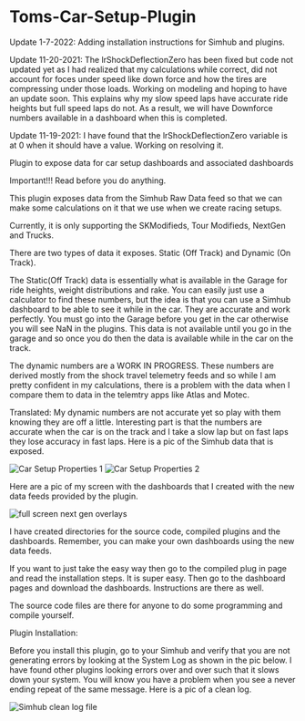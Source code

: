 # Toms-Car-Setup-Plugin

Update 1-7-2022: Adding installation instructions for Simhub and plugins.

Update 11-20-2021: The lrShockDeflectionZero has been fixed but code not updated yet as I had realized that my calculations while correct, did not account for foces under speed like down force and how the tires are compressing under those loads.  Working on modeling and hoping to have an update soon.  This explains why my slow speed laps have accurate ride heights but full speed laps do not.  As a result, we will have Downforce numbers available in a dashboard when this is completed.

Update 11-19-2021: I have found that the lrShockDeflectionZero variable is at 0 when it should have a value.  Working on resolving it.


Plugin to expose data for car setup dashboards and associated dashboards

Important!!!  Read before you do anything.

This plugin exposes data from the Simhub Raw Data feed so that we can make some calculations on it that we use when we create racing setups.  

Currently, it is only supporting the SKModifieds, Tour Modifieds, NextGen and Trucks. 

There are two types of data it exposes.  Static (Off Track) and Dynamic (On Track).

The Static(Off Track) data is essentially what is available in the Garage for ride heights, weight distributions and rake.  You can easily just use a calculator to find these numbers, but the idea is that you can use a Simhub dashboard to be able to see it while in the car.  They are accurate and work perfectly.  You must go into the Garage before you get in the car otherwise you will see NaN in the plugins.  This data is not available until you go in the garage and so once you do then the data is available while in the car on the track.

The dynamic numbers are a WORK IN PROGRESS.  These numbers are derived mostly from the shock travel telemetry feeds and so while I am pretty confident in my calculations, there is a problem with the data when I compare them to data in the telemtry apps like Atlas and Motec.  

Translated: My dynamic numbers are not accurate yet so play with them knowing they are off a little.  Interesting part is that the numbers are accurate when the car is on the track and I take a slow lap but on fast laps they lose accuracy in fast laps.  Here is a pic of the Simhub data that is exposed. 


![Car Setup Properties 1](https://user-images.githubusercontent.com/8271391/141012617-e09c778d-3826-4d98-bc1d-1e6c324b2c49.png)
![Car Setup Properties 2](https://user-images.githubusercontent.com/8271391/141012629-167b2403-d644-4757-b079-51998c63ae57.png)

Here are a pic of my screen with the dashboards that I created with the new data feeds provided by the plugin.


![full screen next gen overlays](https://user-images.githubusercontent.com/8271391/141017841-1df8426d-fd1f-4b2f-b71c-b5b9d6be591e.png)


I have created directories for the source code, compiled plugins and the dashboards.  Remember, you can make your own dashboards using the new data feeds.

If you want to just take the easy way then go to the compiled plug in page and read the installation steps. It is super easy.  Then go to the dashboard pages and download the dashboards.  Instructions are there as well.

The source code files are there for anyone to do some programming and compile yourself.

Plugin Installation:

Before you install this plugin, go to your Simhub and verify that you are not generating errors by looking at the System Log as shown in the pic below.  I have found other plugins looking errors over and over such that it slows down your system. You will know you have a problem when you see a never ending repeat of the same message. Here is a pic of a clean log.

![Simhub clean log file](https://user-images.githubusercontent.com/8271391/141016072-58173586-2009-4b07-aad4-f7b96353dd56.png)



